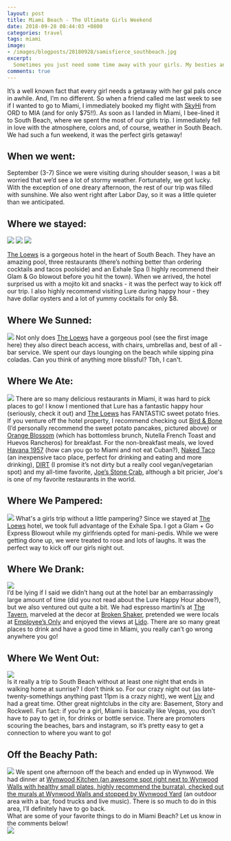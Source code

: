 ```yaml
---
layout: post
title: Miami Beach - The Ultimate Girls Weekend
date: 2018-09-28 08:44:03 +0800
categories: travel
tags: miami
image:
- /images/blogposts/20180928/samisfierce_southbeach.jpg
excerpt:
  Sometimes you just need some time away with your girls. My besties and I were craving some fun in the sun and there's no where better than South Beach!
comments: true
---
```

It’s a well known fact that every girl needs a getaway with her gal pals once in awhile. And, I’m no different. So when a friend called me last week to see if I wanted to go to Miami, I immediately booked my flight with <a href="https://flyskyhi.com/invited/samisfierce" target="blank">SkyHi</a> from ORD to MIA (and for only $75!!). As soon as I landed in Miami, I bee-lined it to South Beach, where we spent the most of our girls trip. I immediately fell in love with the atmosphere, colors and, of course, weather in South Beach. We had such a fun weekend, it was the perfect girls getaway!
<div class="small-space"></div>
<h2>When we went:</h2>
September (3-7)
Since we were visiting during shoulder season, I was a bit worried that we’d see a lot of stormy weather. Fortunately, we got lucky. With the exception of one dreary afternoon, the rest of our trip was filled with sunshine. We also went right after Labor Day, so it was a little quieter than we anticipated.
<div class="small-space"></div>

<h2>Where we stayed:</h2>
<div class="small-space"></div>
<img src="/images/blogposts/20180928/loewsmiami_cheeseboard.jpg">
<img src="/images/blogposts/20180928/samisfierce-loewsbalcony.jpg">
<img src="/images/blogposts/20180928/loews_doubleroom.jpg">
<div class="small-space"></div>

<a href="https://www.booking.com/hotel/us/loews-miami-beach.en.html?aid=1491966&no_rooms=1&group_adults=1" target="blank">The Loews</a> is a gorgeous hotel in the heart of South Beach. They have an amazing pool, three restaurants (there’s nothing better than ordering cocktails and tacos poolside) and an Exhale Spa (I highly recommend their Glam & Go blowout before you hit the town). When we arrived, the hotel surprised us with a mojito kit and snacks - it was the perfect way to kick off our trip. I also highly recommend visiting Lure during happy hour - they have dollar oysters and a lot of yummy cocktails for only $8.
<div class="small-space"></div>

<h2>Where We Sunned:</h2>
<div class="small-space"></div>
<img src="/images/blogposts/20180928/loewsmiami_beach.jpg">
Not only does <a href="https://www.booking.com/hotel/us/loews-miami-beach.en.html?aid=1491966&no_rooms=1&group_adults=1" target="blank">The Loews</a> have a gorgeous pool (see the first image here) they also direct beach access, with chairs, umbrellas and, best of all - bar service. We spent our days lounging on the beach while sipping pina coladas. Can you think of anything more blissful? Tbh, I can't.
<div class="small-space"></div>

<h2>Where We Ate:</h2>
<img src="/images/blogposts/20180928/miami_birdandbone.jpg">
There are so many delicious restaurants in Miami, it was hard to pick places to go! I know I mentioned that Lure has a fantastic happy hour (seriously, check it out) and <a href="https://www.booking.com/hotel/us/loews-miami-beach.en.html?aid=1491966&no_rooms=1&group_adults=1" target="blank">The Loews</a> has FANTASTIC sweet potato fries. If you venture off the hotel property, I recommend checking out <a href="https://www.yelp.com/biz/bird-and-bone-miami-beach" target="blank">Bird & Bone</a> (I’d personally recommend the sweet potato pancakes, pictured above) or <a href="https://www.yelp.com/biz/orange-blossom-miami-beach?osq=Breakfast+%26+Brunch" target="blank">Orange Blossom</a> (which has bottomless brunch, Nutella French Toast and Huevos Rancheros) for breakfast. For the non-breakfast meals, we loved <a href="https://www.yelp.com/biz/havana-1957-miami-beach-9?osq=Restaurants" target="blank">Havana 1957</a> (how can you go to Miami and not eat Cuban?), <a href="https://www.yelp.com/biz/naked-taco-miami-beach?osq=Restaurants" target="blank">Naked Taco</a> (an inexpensive taco place, perfect for drinking and eating and more drinking), <a href="https://www.yelp.com/biz/dirt-miami" target="blank">DIRT</a> (I promise it’s not dirty but a really cool vegan/vegetarian spot) and my all-time favorite, <a href="https://www.yelp.com/biz/joes-stone-crab-miami-beach" target=blank">Joe’s Stone Crab</a>, although a bit pricier, Joe's is one of my favorite restaurants in the world.
<div class="small-space"></div>

<h2>Where We Pampered:</h2>
<img src="/images/blogposts/20180928/exhalespa_blowout.jpg">
What's a girls trip without a little pampering? Since we stayed at <a href="https://www.booking.com/hotel/us/loews-miami-beach.en.html?aid=1491966&no_rooms=1&group_adults=1" target="blank">The Loews</a> hotel, we took full advantage of the Exhale Spa. I got a Glam + Go Express Blowout while my girlfriends opted for mani-pedis. While we were getting done up, we were treated to rose and lots of laughs. It was the perfect way to kick off our girls night out.
<div class="small-space"></div>

<h2>Where We Drank:</h2>
<img src="/images/blogposts/20180928/mojito_time.gif">
<div></div>
I’d be lying if I said we didn’t hang out at the hotel bar an embarrassingly large amount of time (did you not read about the Lure Happy Hour above?), but we also ventured out quite a bit. We had espresso martini’s at <a href="https://www.yelp.com/biz/the-tavern-miami-beach" target="blank">The Tavern</a>, marveled at the decor at <a href="https://www.yelp.com/biz/broken-shaker-miami-miami-beach?osq=Restaurants" target="blank">Broken Shaker</a>, pretended we were locals at <a href="https://www.yelp.com/biz/employees-only-miami-beach" target="blank">Employee’s Only</a> and enjoyed the views at <a href="https://www.yelp.com/biz/lido-bayside-grill-miami-beach" target="blank">Lido</a>. There are so many great places to drink and have a good time in Miami, you really can’t go wrong anywhere you go!
<div class="small-space"></div>

<h2>Where We Went Out:</h2>
<img src="/images/blogposts/20180928/liv_nightclub.gif">
<div></div>
Is it really a trip to South Beach without at least one night that ends in walking home at sunrise? I don’t think so. For our crazy night out (as late-twenty-somethings anything past 11pm is a crazy night), we went <a href="https://www.yelp.com/biz/liv-miami-beach-4" target="blank">Liv</a> and had a great time. Other great nightclubs in the city are: Basement, Story and Rockwell. Fun fact: if you’re a girl, Miami is basically like Vegas, you don’t have to pay to get in, for drinks or bottle service. There are promoters scouring the beaches, bars and instagram, so it’s pretty easy to get a connection to where you want to go!
<div class="small-space"></div>

<h2>Off the Beachy Path:</h2>
<img src="/images/blogposts/20180928/samisfierce_wynwood.jpg">
We spent one afternoon off the beach and ended up in Wynwood. We had dinner at <a href="https://www.yelp.com/biz/wynwood-kitchen-and-bar-miami" target="blank">Wynwood Kitchen (an awesome spot right next to Wynwood Walls with healthy small plates, highly recommend the burrata), checked out the murals at Wynwood Walls and stopped by <a href="https://www.yelp.com/biz/the-wynwood-yard-miami?osq=the+yard" target="blank">Wynwood Yard</a> (an outdoor area with a bar, food trucks and live music). There is so much to do in this area, I’ll definitely have to go back.
<div class="space"></div>
What are some of your favorite things to do in Miami Beach? Let us know in the comments below!
<div class="space"></div>
<img src="/images/blogposts/20180928/miamibeach_samisfierce_girlsweekend.jpg">
